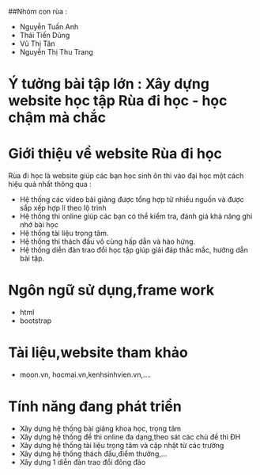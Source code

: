 ##Nhóm con rùa :
- Nguyễn Tuấn Anh
- Thái Tiến Dũng
- Vũ Thị Tân
- Nguyễn Thị Thu Trang

# Ý tưởng bài tập lớn : Xây dựng website học tập Rùa đi học - học chậm mà chắc
# Giới thiệu về website Rùa đi học
Rùa đi học là website giúp các bạn học sinh ôn thi vào đại học một cách hiệu quả nhất thông qua :
- Hệ thống các video bài giảng được tổng hợp từ nhiều nguồn và được sắp xếp hợp lí theo lộ trình
- Hệ thống thi online giúp các bạn có thể kiểm tra, đánh giá khả năng ghi nhớ bài học
- Hệ thống tài liệu trọng tâm.
- Hệ thống thi thách đấu vô cùng hấp dẫn và hào hứng.
- Hệ thống diễn đàn trao đổi học tập giúp giải đáp thắc mắc, hướng dẫn bài tập.
# Ngôn ngữ sử dụng,frame work
- html
- bootstrap
# Tài liệu,website tham khảo
- moon.vn, hocmai.vn,kenhsinhvien.vn,....
# Tính năng đang phát triển
- Xây dựng hệ thống bài giảng khoa học, trọng tâm
- Xây dựng hệ thống đề thi online đa dạng,theo sát các chủ đề thi ĐH
- Xây dựng hệ thống tài liệu trọng tâm và cập nhật từ các trường
- Xây dựng hệ thống thách đấu,điểm thưởng,...
- Xây dựng 1 diễn đàn trao đổi đông đảo
